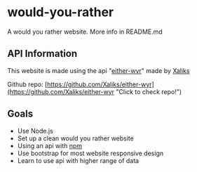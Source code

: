 # would-you-rather

A would you rather website. More info in README.md

## API Information

This website is made using the api "[either-wyr](https://github.com/Xaliks/either-wyr "Repo")" made by [Xaliks](https://github.com/Xaliks/either-wyr/commits?author=Xaliks "Creator")

Github repo: [https://github.com/Xaliks/either-wyr](https://github.com/Xaliks/either-wyr "Click to  check repo!")

## Goals

* Use Node.js
* Set up a clean would you rather website
* Using an api with [npm](https://www.npmjs.com/ "Node Package Manager")
* Use bootstrap for most website responsive design
* Learn to use api with higher range of data
